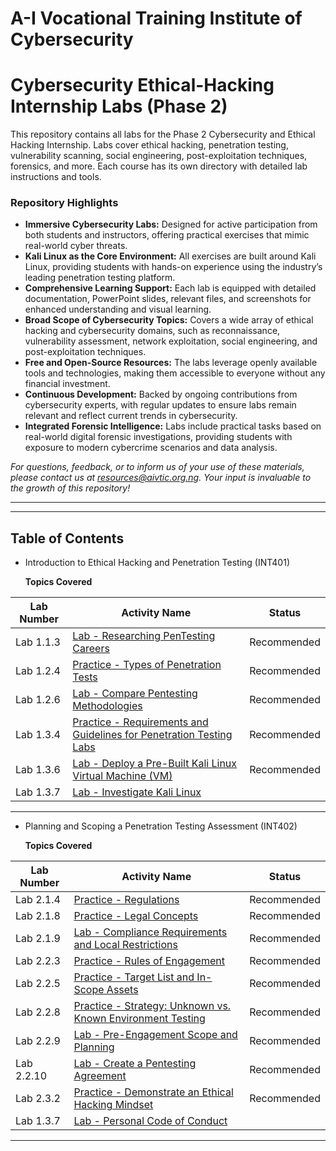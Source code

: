 # A-I Vocational Training Institute of Cybersecurity 
# Cybersecurity Ethical-Hacking Internship Labs (Phase 2)

This repository contains all labs for the Phase 2 Cybersecurity and Ethical Hacking Internship. Labs cover ethical hacking, penetration testing, vulnerability scanning, social engineering, post-exploitation techniques, forensics, and more. Each course has its own directory with detailed lab instructions and tools.



### Repository Highlights

- **Immersive Cybersecurity Labs:** Designed for active participation from both students and instructors, offering practical exercises that mimic real-world cyber threats.
- **Kali Linux as the Core Environment:** All exercises are built around Kali Linux, providing students with hands-on experience using the industry’s leading penetration testing platform.
- **Comprehensive Learning Support:** Each lab is equipped with detailed documentation, PowerPoint slides, relevant files, and screenshots for enhanced understanding and visual learning.
- **Broad Scope of Cybersecurity Topics:** Covers a wide array of ethical hacking and cybersecurity domains, such as reconnaissance, vulnerability assessment, network exploitation, social engineering, and post-exploitation techniques.
- **Free and Open-Source Resources:** The labs leverage openly available tools and technologies, making them accessible to everyone without any financial investment.
- **Continuous Development:** Backed by ongoing contributions from cybersecurity experts, with regular updates to ensure labs remain relevant and reflect current trends in cybersecurity.
- **Integrated Forensic Intelligence:** Labs include practical tasks based on real-world digital forensic investigations, providing students with exposure to modern cybercrime scenarios and data analysis.

_For questions, feedback, or to inform us of your use of these materials, please contact us at resources@aivtic.org.ng. Your input is invaluable to the growth of this repository!_

---
---

## Table of Contents 

- Introduction to Ethical Hacking and Penetration Testing (INT401)


  **Topics Covered**

| Lab Number   | Activity Name                                                                                                | Status                                                                           |
| ------ | ---------------------------------------------------------------------------------------------------------------------------- | ---------------------------------------------------------------------------------------- |
| Lab 1.1.3  | [Lab - Researching PenTesting Careers](INT401_Ethical_Hacking_Penetration_Testing/lab1.md)                                       |Recommended                                                                                         |
| Lab 1.2.4  | [Practice - Types of Penetration Tests](INT401_Ethical_Hacking_Penetration_Testing/lab2.md)                                                | Recommended                                                                                           |
| Lab 1.2.6  | [Lab - Compare Pentesting Methodologies](INT401_Ethical_Hacking_Penetration_Testing/lab3.md)                                        | Recommended    |
| Lab 1.3.4 | [Practice - Requirements and Guidelines for Penetration Testing Labs](INT401_Ethical_Hacking_Penetration_Testing/lab4.md)                                       | Recommended  |
| Lab 1.3.6  | [Lab - Deploy a Pre-Built Kali Linux Virtual Machine (VM)](INT401_Ethical_Hacking_Penetration_Testing/lab5.md)                                            | Recommended       |
| Lab 1.3.7  | [Lab - Investigate Kali Linux](INT401_Ethical_Hacking_Penetration_Testing/lab6.md)                        |                                                                                                           

---

- Planning and Scoping a Penetration Testing Assessment (INT402)


  **Topics Covered**

| Lab Number   | Activity Name                                                                                                | Status                                                                           |
| ------ | ---------------------------------------------------------------------------------------------------------------------------- | ---------------------------------------------------------------------------------------- |
| Lab 2.1.4  | [Practice - Regulations](INT401_Ethical_Hacking_Penetration_Testing/lab1.md)                                       |Recommended                                                                                         |
| Lab 2.1.8  | [Practice - Legal Concepts](INT401_Ethical_Hacking_Penetration_Testing/lab2.md)                                                | Recommended                                                                                           |
| Lab 2.1.9  | [Lab - Compliance Requirements and Local Restrictions](INT401_Ethical_Hacking_Penetration_Testing/lab3.md)                                        | Recommended    |
| Lab 2.2.3 | [Practice - Rules of Engagement](INT401_Ethical_Hacking_Penetration_Testing/lab4.md)                                       | Recommended  |
| Lab 2.2.5  | [Practice - Target List and In-Scope Assets](INT401_Ethical_Hacking_Penetration_Testing/lab5.md)                                            | Recommended       |
| Lab 2.2.8  | [Practice - Strategy: Unknown vs. Known Environment Testing](INT401_Ethical_Hacking_Penetration_Testing/lab6.md)                        | Recommended   |
| Lab 2.2.9  | [Lab - Pre-Engagement Scope and Planning](INT401_Ethical_Hacking_Penetration_Testing/lab6.md)                        | Recommended   |
| Lab 2.2.10  | [Lab - Create a Pentesting Agreement](INT401_Ethical_Hacking_Penetration_Testing/lab6.md)                        | Recommended   |
| Lab 2.3.2  | [Practice - Demonstrate an Ethical Hacking Mindset](INT401_Ethical_Hacking_Penetration_Testing/lab6.md)                        | Recommended 
| Lab 1.3.7  | [Lab - Personal Code of Conduct](INT401_Ethical_Hacking_Penetration_Testing/lab6.md)                        |                          
                                                                                                                                             

---




